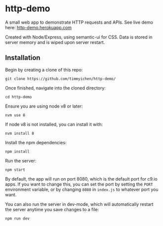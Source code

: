 # http-demo

A small web app to demonstrate HTTP requests and APIs.  See live demo here: [http-demo.herokuapp.com](http://http-demo.herokuapp.com)

Created with Node/Express, using semantic-ui for CSS.  Data is stored in server memory and is wiped upon server restart.

## Installation

Begin by creating a clone of this repo:
```
git clone https://github.com/timmyichen/http-demo/
```

Once finished, navigate into the cloned directory:
```
cd http-demo
```

Ensure you are using node v8 or later:
```
nvm use 8
```

If node v8 is not installed, you can install it with:
```
nvm install 8
```

Install the npm dependencies:
```
npm install
```

Run the server:
```
npm start
```

By default, the app will run on port 8080, which is the default port for c9.io apps.  If you want to change this, you can set the port by setting the `PORT` environment variable, or by changing `8080` in `index.js` to whatever port you want.

You can also run the server in dev-mode, which will automatically restart the server anytime you save changes to a file:
```
npm run dev
```
